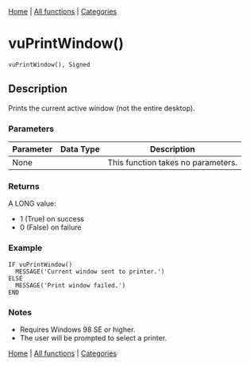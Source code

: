 [Home](../index.md) | [All functions](index.md) | [Categories](../categories/index.md)

# vuPrintWindow()

```Prototype
vuPrintWindow(), Signed
```


## Description
Prints the current active window (not the entire desktop).

### Parameters

| Parameter | Data Type | Description |
|-----------|-----------|-------------|
| None      |          | This function takes no parameters. |

### Returns
A LONG value:  
- 1 (True) on success  
- 0 (False) on failure  

### Example

```Clarion
IF vuPrintWindow()
  MESSAGE('Current window sent to printer.')
ELSE
  MESSAGE('Print window failed.')
END
```

### Notes
- Requires Windows 98 SE or higher.  
- The user will be prompted to select a printer.

[Home](../index.md) | [All functions](index.md) | [Categories](../categories/index.md)
